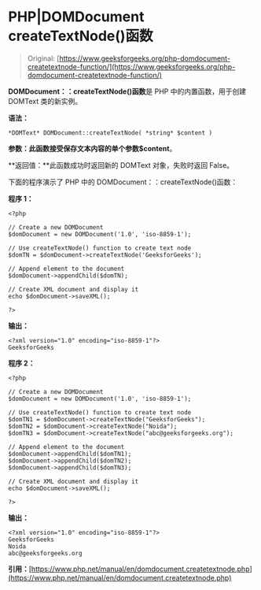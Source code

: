 # PHP|DOMDocument createTextNode()函数

> Original: [https://www.geeksforgeeks.org/php-domdocument-createtextnode-function/](https://www.geeksforgeeks.org/php-domdocument-createtextnode-function/)

**DOMDocument：：createTextNode()函数**是 PHP 中的内置函数，用于创建 DOMText 类的新实例。

**语法：**

```
*DOMText* DOMDocument::createTextNode( *string* $content )
```

**参数：**此函数接受保存文本内容的单个参数**$content**。

**返回值：**此函数成功时返回新的 DOMText 对象，失败时返回 False。

下面的程序演示了 PHP 中的 DOMDocument：：createTextNode()函数：

**程序 1：**

```
<?php

// Create a new DOMDocument
$domDocument = new DOMDocument('1.0', 'iso-8859-1');

// Use createTextNode() function to create text node
$domTN = $domDocument->createTextNode('GeeksforGeeks');

// Append element to the document
$domDocument->appendChild($domTN);

// Create XML document and display it
echo $domDocument->saveXML();

?>
```

**输出：**

```
<?xml version="1.0" encoding="iso-8859-1"?>
GeeksforGeeks

```

**程序 2：**

```
<?php

// Create a new DOMDocument
$domDocument = new DOMDocument('1.0', 'iso-8859-1');

// Use createTextNode() function to create text node
$domTN1 = $domDocument->createTextNode("GeeksforGeeks");
$domTN2 = $domDocument->createTextNode("Noida");
$domTN3 = $domDocument->createTextNode("abc@geeksforgeeks.org");

// Append element to the document
$domDocument->appendChild($domTN1);
$domDocument->appendChild($domTN2);
$domDocument->appendChild($domTN3);

// Create XML document and display it
echo $domDocument->saveXML();

?>
```

**输出：**

```
<?xml version="1.0" encoding="iso-8859-1"?>
GeeksforGeeks
Noida
abc@geeksforgeeks.org

```

**引用：**[https://www.php.net/manual/en/domdocument.createtextnode.php](https://www.php.net/manual/en/domdocument.createtextnode.php)